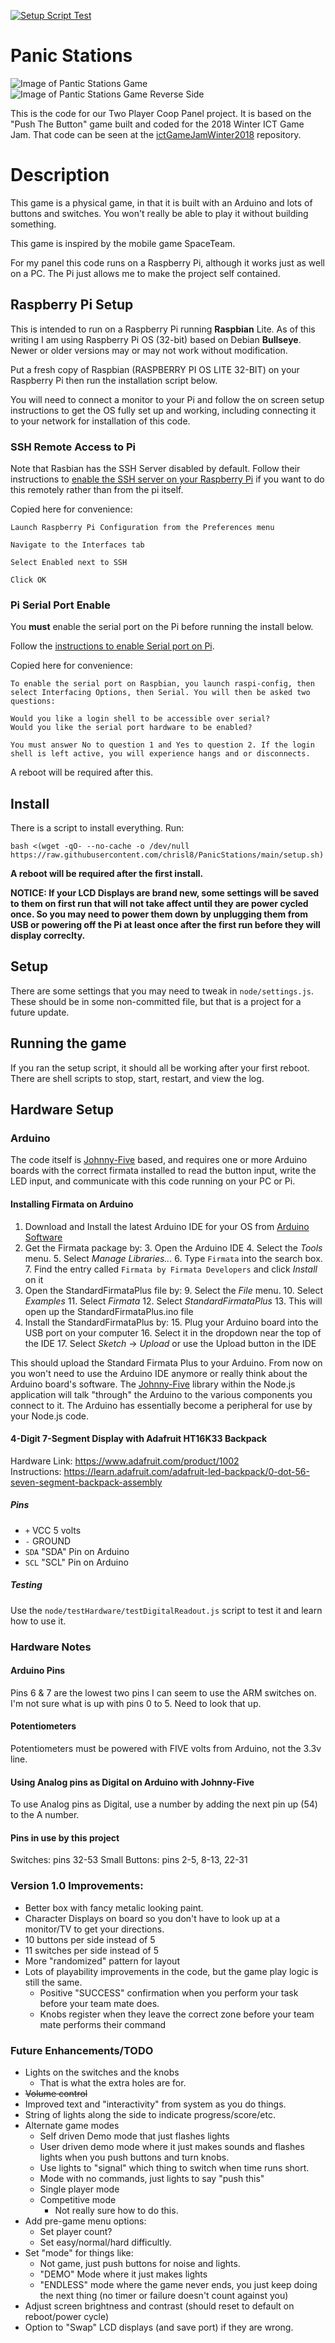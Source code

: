 [![Setup Script Test](https://github.com/chrisl8/PanicStations/actions/workflows/setup.yml/badge.svg)](https://github.com/chrisl8/PanicStations/actions/workflows/setup.yml)

# Panic Stations
![Image of Pantic Stations Game](PanicStations.jpg "Panic Stations Game")  
![Image of Pantic Stations Game Reverse Side](PanicStationsReverseSide.jpg "Panic Stations Game Reverse Side")

This is the code for our Two Player Coop Panel project. It is based on the "Push The Button" game built and coded for the 2018 Winter ICT Game Jam. That code can be seen at the [ictGameJamWinter2018](https://github.com/chrisl8/ictGameJamWinter2018) repository.

# Description

This game is a physical game, in that it is built with an Arduino and lots of buttons and switches.
You won't really be able to play it without building something.

This game is inspired by the mobile game SpaceTeam.

For my panel this code runs on a Raspberry Pi, although it works just as well on a PC. The Pi just allows me to make the project self contained.

## Raspberry Pi Setup

This is intended to run on a Raspberry Pi running **Raspbian** Lite. As of this writing I am using Raspberry Pi OS (32-bit) based on Debian **Bullseye**. Newer or older versions may or may not work without modification.

Put a fresh copy of Raspbian (RASPBERRY PI OS LITE 32-BIT) on your Raspberry Pi then run the installation script below.

You will need to connect a monitor to your Pi and follow the on screen setup instructions to get the OS fully set up and working, including connecting it to your network for installation of this code.

### SSH Remote Access to Pi
Note that Rasbian has the SSH Server disabled by default. Follow their instructions to [enable the SSH server on your Raspberry Pi](https://www.raspberrypi.com/documentation/computers/remote-access.html#enabling-the-server) if you want to do this remotely rather than from the pi itself.

Copied here for convenience:

```
Launch Raspberry Pi Configuration from the Preferences menu

Navigate to the Interfaces tab

Select Enabled next to SSH

Click OK
```

### Pi Serial Port Enable
You **must** enable the serial port on the Pi before running the install below.

Follow the [instructions to enable Serial port on Pi](https://serialport.io/docs/guide-installation#raspberry-pi-linux).

Copied here for convenience:  
```
To enable the serial port on Raspbian, you launch raspi-config, then select Interfacing Options, then Serial. You will then be asked two questions:

Would you like a login shell to be accessible over serial?
Would you like the serial port hardware to be enabled?

You must answer No to question 1 and Yes to question 2. If the login shell is left active, you will experience hangs and or disconnects.
```

A reboot will be required after this.

## Install
There is a script to install everything. Run:

```
bash <(wget -qO- --no-cache -o /dev/null https://raw.githubusercontent.com/chrisl8/PanicStations/main/setup.sh)
```

**A reboot will be required after the first install.**

**NOTICE: If your LCD Displays are brand new, some settings will be saved to them on first run that will not take affect until they are power cycled once. So you may need to power them down by unplugging them from USB or powering off the Pi at least once after the first run before they will display correclty.**

## Setup

There are some settings that you may need to tweak in `node/settings.js`. These should be in some non-committed file, but that is a project for a future update.

## Running the game

If you ran the setup script, it should all be working after your first reboot.  
There are shell scripts to stop, start, restart, and view the log.

## Hardware Setup

### Arduino
The code itself is [Johnny-Five](http://johnny-five.io/) based, and requires one or more Arduino boards with the correct firmata installed to read the button input, write the LED input, and communicate with this code running on your PC or Pi.

#### Installing Firmata on Arduino
1. Download and Install the latest Arduino IDE for your OS from [Arduino Software](https://www.arduino.cc/en/software)
2. Get the Firmata package by:
   3. Open the Arduino IDE
   4. Select the _Tools_ menu.
   5. Select _Manage Libraries..._
   6. Type `Firmata` into the search box.
   7. Find the entry called `Firmata by Firmata Developers` and click _Install_ on it
8. Open the StandardFirmataPlus file by:
   9. Select the _File_ menu.
   10. Select _Examples_
   11. Select _Firmata_
   12. Select _StandardFirmataPlus_
       13. This will open up the StandardFirmataPlus.ino file
14. Install the StandardFirmataPlus by:
    15. Plug your Arduino board into the USB port on your computer
    16. Select it in the dropdown near the top of the IDE
    17. Select _Sketch_ -> _Upload_ or use the Upload button in the IDE

This should upload the Standard Firmata Plus to your Arduino. From now on you won't need to use the Arduino IDE anymore or really think about the Arduino board's software. The [Johnny-Five](http://johnny-five.io/) library within the Node.js application will talk "through" the Arduino to the various components you connect to it. The Arduino has essentially become a peripheral for use by your Node.js code.

#### 4-Digit 7-Segment Display with Adafruit HT16K33 Backpack
Hardware Link: https://www.adafruit.com/product/1002  
Instructions: https://learn.adafruit.com/adafruit-led-backpack/0-dot-56-seven-segment-backpack-assembly  

##### Pins
 - `+` VCC 5 volts
 - `-` GROUND
 - `SDA` "SDA" Pin on Arduino
 - `SCL` "SCL" Pin on Arduino

##### Testing 

Use the `node/testHardware/testDigitalReadout.js` script to test it and learn how to use it.

### Hardware Notes

#### Arduino Pins
Pins 6 & 7 are the lowest two pins I can seem to use the ARM switches on.
I'm not sure what is up with pins 0 to 5. Need to look that up.

#### Potentiometers
Potentiometers must be powered with FIVE volts from Arduino, not the 3.3v line.

#### Using Analog pins as Digital on Arduino with Johnny-Five
To use Analog pins as Digital, use a number by adding the next pin up (54) to the A number.

#### Pins in use by this project
Switches: pins 32-53
Small Buttons: pins 2-5, 8-13, 22-31

### Version 1.0 Improvements:
* Better box with fancy metalic looking paint.
* Character Displays on board so you don't have to look up at a monitor/TV to get your directions.
* 10 buttons per side instead of 5
* 11 switches per side instead of 5
* More "randomized" pattern for layout
* Lots of playability improvements in the code, but the game play logic is still the same.
    * Positive "SUCCESS" confirmation when you perform your task before your team mate does.
    * Knobs register when they leave the correct zone before your team mate performs their command

### Future Enhancements/TODO
* Lights on the switches and the knobs
    * That is what the extra holes are for.
* ~~Volume control~~
* Improved text and "interactivity" from system as you do things.
* String of lights along the side to indicate progress/score/etc.
* Alternate game modes
    * Self driven Demo mode that just flashes lights
    * User driven demo mode where it just makes sounds and flashes lights when you push buttons and turn knobs.
    * Use lights to "signal" which thing to switch when time runs short.
    * Mode with no commands, just lights to say "push this"
    * Single player mode
    * Competitive mode
        * Not really sure how to do this.
* Add pre-game menu options:
    * Set player count?
    * Set easy/normal/hard difficultly.
* Set "mode" for things like:
    * Not game, just push buttons for noise and lights.
    * "DEMO" Mode where it just makes lights
    * "ENDLESS" mode where the game never ends, you just keep doing the next thing (no timer or failure doesn't count against you)
* Adjust screen brightness and contrast (should reset to default on reboot/power cycle)
* Option to "Swap" LCD displays (and save port) if they are wrong.